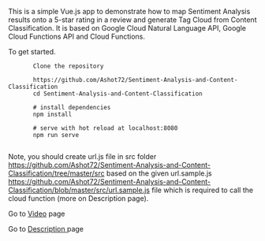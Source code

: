This is a simple Vue.js app to demonstrate how to map Sentiment Analysis results onto a 5-star rating in a review and generate Tag Cloud from Content Classification. It is based on Google Cloud Natural Language API, Google Cloud Functions API and Cloud Functions.


To get started.
```
       Clone the repository
       
       https://github.com/Ashot72/Sentiment-Analysis-and-Content-Classification
       cd Sentiment-Analysis-and-Content-Classification

       # install dependencies
       npm install
       
       # serve with hot reload at localhost:8080
       npm run serve
       
```   
Note, you should create url.js file in src folder https://github.com/Ashot72/Sentiment-Analysis-and-Content-Classification/tree/master/src based on the given url.sample.js https://github.com/Ashot72/Sentiment-Analysis-and-Content-Classification/blob/master/src/url.sample.js file which is required to call the cloud function (more on Description page).

Go to [Video](https://youtu.be/2tZe1zAXpoA) page

Go to [Description ](https://ashot72.github.io/Sentiment-Analysis-and-Content-Classification/index.html) page 
